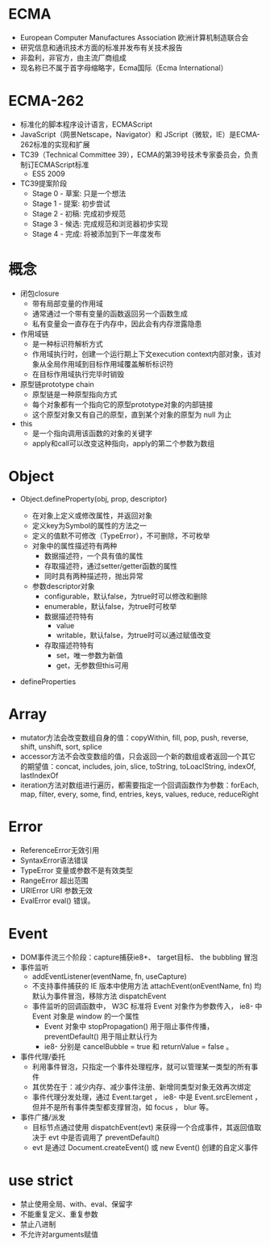# ECMA
- European Computer Manufactures Association 欧洲计算机制造联合会
- 研究信息和通讯技术方面的标准并发布有关技术报告
- 非盈利，非官方，由主流厂商组成
- 现名称已不属于首字母缩略字，Ecma国际（Ecma International）

# ECMA-262
- 标准化的脚本程序设计语言，ECMAScript
- JavaScript（网景Netscape，Navigator）和 JScript（微软，IE）是ECMA-262标准的实现和扩展
- TC39（Technical Committee 39），ECMA的第39号技术专家委员会，负责制订ECMAScript标准
  - ES5 2009
- TC39提案阶段
  - Stage 0 - 草案: 只是一个想法
  - Stage 1 - 提案: 初步尝试
  - Stage 2 - 初稿: 完成初步规范
  - Stage 3 - 候选: 完成规范和浏览器初步实现
  - Stage 4 - 完成: 将被添加到下一年度发布

# 概念
- 闭包closure
  - 带有局部变量的作用域
  - 通常通过一个带有变量的函数返回另一个函数生成
  - 私有变量会一直存在于内存中，因此会有内存泄露隐患
- 作用域链
  - 是一种标识符解析方式
  - 作用域执行时，创建一个运行期上下文execution context内部对象，该对象从全局作用域到目标作用域覆盖解析标识符
  - 在目标作用域执行完毕时销毁
- 原型链prototype chain
  - 原型链是一种原型指向方式
  - 每个对象都有一个指向它的原型prototype对象的内部链接
  - 这个原型对象又有自己的原型，直到某个对象的原型为 null 为止
- this
  - 是一个指向调用该函数的对象的关键字
  - apply和call可以改变这种指向，apply的第二个参数为数组

# Object
- Object.defineProperty(obj, prop, descriptor)
  - 在对象上定义或修改属性，并返回对象
  - 定义key为Symbol的属性的方法之一
  - 定义的值默不可修改（TypeError），不可删除，不可枚举
  - 对象中的属性描述符有两种
    - 数据描述符，一个具有值的属性
    - 存取描述符，通过setter/getter函数的属性
    - 同时具有两种描述符，抛出异常
  - 参数descriptor对象
    - configurable，默认false，为true时可以修改和删除
    - enumerable，默认false，为true时可枚举
    - 数据描述符特有
      - value
      - writable，默认false，为true时可以通过赋值改变
    - 存取描述符特有
      - set，唯一参数为新值
      - get，无参数但this可用

- defineProperties
  
# Array
- mutator方法会改变数组自身的值：copyWithin, fill, pop, push, reverse, shift, unshift, sort, splice
- accessor方法不会改变数组的值，只会返回一个新的数组或者返回一个其它的期望值：concat, includes, join, slice, toString, toLoaclString, indexOf, lastIndexOf
- iteration方法对数组进行遍历，都需要指定一个回调函数作为参数：forEach, map, filter, every, some, find, entries, keys, values, reduce, reduceRight

# Error
- ReferenceError无效引用
- SyntaxError语法错误
- TypeError 变量或参数不是有效类型
- RangeError 超出范围
- URIError URI 参数无效
- EvalError eval() 错误。

# Event
- DOM事件流三个阶段：capture捕获ie8+、 target目标、 the bubbling 冒泡
- 事件监听
  - addEventListener(eventName, fn, useCapture) 
  - 不支持事件捕获的 IE 版本中使用方法 attachEvent(onEventName, fn) 均默认为事件冒泡，移除方法 dispatchEvent
  - 事件监听的回调函数中， W3C 标准将 Event 对象作为参数传入， ie8- 中 Event 对象是 window 的一个属性
    - Event 对象中 stopPropagation() 用于阻止事件传播， preventDefault() 用于阻止默认行为
    - ie8- 分别是 cancelBubble = true 和 returnValue = false 。
- 事件代理/委托
  - 利用事件冒泡，只指定一个事件处理程序，就可以管理某一类型的所有事件
  - 其优势在于：减少内存、减少事件注册、新增同类型对象无效再次绑定
  - 事件代理分发处理，通过 Event.target ， ie8- 中是 Event.srcElement ，但并不是所有事件类型都支撑冒泡，如 focus ， blur 等。
- 事件广播/派发
  - 目标节点通过使用 dispatchEvent(evt) 来获得一个合成事件，其返回值取决于 evt 中是否调用了 preventDefault()
  - evt 是通过 Document.createEvent() 或 new Event() 创建的自定义事件

# use strict
- 禁止使用全局、with、eval、保留字
- 不能重复定义、重复参数
- 禁止八进制
- 不允许对arguments赋值
